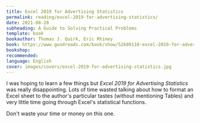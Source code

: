```yaml
---
title: Excel 2019 for Advertising Statistics
permalink: reading/excel-2019-for-advertising-statistics/
date: 2021-08-28
subheading: A Guide to Solving Practical Problems
template: book
bookauthor: Thomas J. Quirk, Eric Rhiney
book: https://www.goodreads.com/book/show/52689118-excel-2019-for-advertising-statistics
bookshop: 
recommended: 
language: English
cover: images/covers/excel-2019-for-advertising-statistics.jpg
---
```


I was hoping to learn a few things but *Excel 2019 for Advertising Statistics* was really disappointing. Lots of time wasted talking about how to format an Excel sheet to the author's particular tastes (without mentioning Tables) and very little time going through Excel's statistical functions.

Don't waste your time or money on this one.
